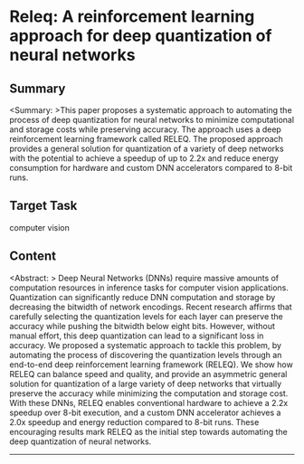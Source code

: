 # Releq: A reinforcement learning approach for deep quantization of neural networks

## Summary

<Summary: >This paper proposes a systematic approach to automating the process of deep quantization for neural networks to minimize computational and storage costs while preserving accuracy. The approach uses a deep reinforcement learning framework called RELEQ. The proposed approach provides a general solution for quantization of a variety of deep networks with the potential to achieve a speedup of up to 2.2x and reduce energy consumption for hardware and custom DNN accelerators compared to 8-bit runs.


## Target Task

computer vision

## Content

<Abstract: > Deep Neural Networks (DNNs) require massive amounts of computation resources in inference tasks for computer vision applications. Quantization can significantly reduce DNN computation and storage by decreasing the bitwidth of network encodings. Recent research affirms that carefully selecting the quantization levels for each layer can preserve the accuracy while pushing the bitwidth below eight bits. However, without manual effort, this deep quantization can lead to a significant loss in accuracy. We proposed a systematic approach to tackle this problem, by automating the process of discovering the quantization levels through an end-to-end deep reinforcement learning framework (RELEQ). We show how RELEQ can balance speed and quality, and provide an asymmetric general solution for quantization of a large variety of deep networks that virtually preserve the accuracy while minimizing the computation and storage cost. With these DNNs, RELEQ enables conventional hardware to achieve a 2.2x speedup over 8-bit execution, and a custom DNN accelerator achieves a 2.0x speedup and energy reduction compared to 8-bit runs. These encouraging results mark RELEQ as the initial step towards automating the deep quantization of neural networks.



---

